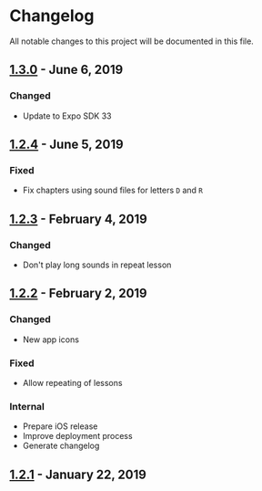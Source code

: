 # Changelog

All notable changes to this project will be documented in this file.

## [1.3.0](https://github.com/serlo/serlo-abc/compare/1.2.4..1.3.0) - June 6, 2019

### Changed

- Update to Expo SDK 33

## [1.2.4](https://github.com/serlo/serlo-abc/compare/1.2.3..1.2.4) - June 5, 2019

### Fixed

- Fix chapters using sound files for letters `D` and `R`

## [1.2.3](https://github.com/serlo/serlo-abc/compare/1.2.2..1.2.3) - February 4, 2019

### Changed

- Don't play long sounds in repeat lesson

## [1.2.2](https://github.com/serlo/serlo-abc/compare/1.2.1..1.2.2) - February 2, 2019

### Changed

- New app icons

### Fixed

- Allow repeating of lessons

### Internal

- Prepare iOS release
- Improve deployment process
- Generate changelog

## [1.2.1](https://github.com/serlo/serlo-abc/compare/4fe18064eaa33ef6b7109d98cd53da847cbb6914..1.2.1) - January 22, 2019
